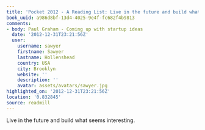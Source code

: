 ```yaml
---
title: 'Pocket 2012 - A Reading List: Live in the future and build what seems interesting.'
book_uuid: a986d8bf-13d4-4025-9e4f-fc682f4b9813
comments:
- body: Paul Graham - Coming up with startup ideas
  date: '2012-12-31T23:21:56Z'
  user:
    username: sawyer
    firstname: Sawyer
    lastname: Hollenshead
    country: USA
    city: Brooklyn
    website: ''
    description: ''
    avatar: assets/avatars/sawyer.jpg
highlighted_on: '2012-12-31T23:21:56Z'
location: '0.832845'
source: readmill
---
```


Live in the future and build what seems interesting.